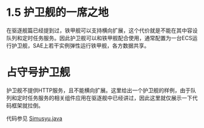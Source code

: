 # 1.5 护卫舰的一席之地

在驱逐舰篇已经提到过，铁甲舰可以支持横向扩展，这个代价就是不能在其中容设队列和定时任务服务。因此护卫舰可以和铁甲舰配合使用，通常配置为一台ECS运行护卫舰，SAE上若干实例弹性运行铁甲舰，各方数据共享。

# 占守号护卫舰

护卫舰不提供HTTP服务，且不能横向扩展。这里给出一个护卫舰的样例，由于队列和定时任务服务的相关组件应用在驱逐舰中已经讲过，因此这里就仅展示一下代码框架就拉倒。

代码参见 [Simusyu.java](src/main/java/io/github/sinri/drydock/lesson/frigate/Simusyu.java)